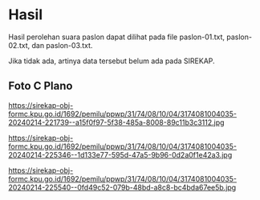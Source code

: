 # Hasil

Hasil perolehan suara paslon dapat dilihat pada file paslon-01.txt, paslon-02.txt, dan paslon-03.txt.

Jika tidak ada, artinya data tersebut belum ada pada SIREKAP.

## Foto C Plano

https://sirekap-obj-formc.kpu.go.id/1692/pemilu/ppwp/31/74/08/10/04/3174081004035-20240214-221739--a15f0f97-5f38-485a-8008-89c11b3c3112.jpg

https://sirekap-obj-formc.kpu.go.id/1692/pemilu/ppwp/31/74/08/10/04/3174081004035-20240214-225346--1d133e77-595d-47a5-9b96-0d2a0f1e42a3.jpg

https://sirekap-obj-formc.kpu.go.id/1692/pemilu/ppwp/31/74/08/10/04/3174081004035-20240214-225540--0fd49c52-079b-48bd-a8c8-bc4bda67ee5b.jpg
